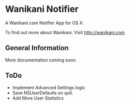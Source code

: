 Wanikani Notifier
=======================

A Wanikani.com Notifier App for OS X.

To find out more about Wanikani. Visit http://wanikani.com

General Information
------------

More documentation coming soon.


ToDo
------------
- Implement Advanced Settings logic
- Save NSUserDefaults on quit.
- Add More User Statistics